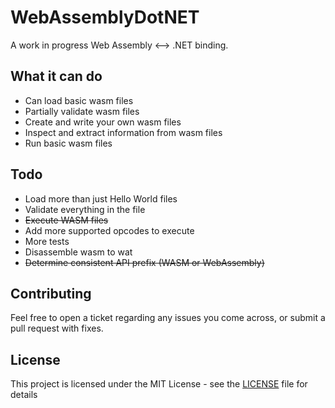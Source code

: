 # WebAssemblyDotNET

A work in progress Web Assembly <--> .NET binding.

## What it can do

 * Can load basic wasm files
 * Partially validate wasm files
 * Create and write your own wasm files
 * Inspect and extract information from wasm files
 * Run basic wasm files

## Todo

 * Load more than just Hello World files
 * Validate everything in the file
 * ~~Execute WASM files~~
 * Add more supported opcodes to execute
 * More tests
 * Disassemble wasm to wat
 * ~~Determine consistent API prefix (WASM or WebAssembly)~~

## Contributing

Feel free to open a ticket regarding any issues you come across, or submit a pull request with fixes.

## License

This project is licensed under the MIT License - see the [LICENSE](LICENSE) file for details

